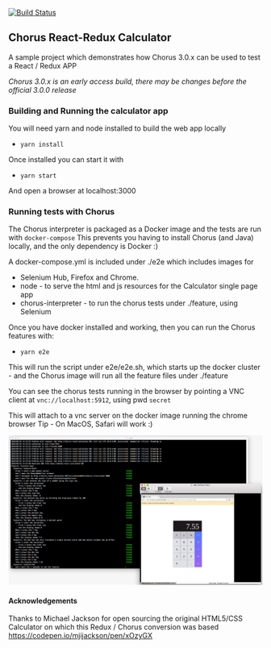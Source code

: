 [![Build Status](https://travis-ci.org/Chorus-bdd/chorus-js-react-calculator.svg?branch=master)](https://travis-ci.org/Chorus-bdd/chorus-js-react-calculator)

## Chorus React-Redux Calculator

A sample project which demonstrates how Chorus 3.0.x can be used to test a React / Redux APP

*Chorus 3.0.x is an early access build, there may be changes before the official 3.0.0 release* 

### Building and Running the calculator app

You will need yarn and node installed to build the web app locally

* `yarn install`

Once installed you can start it with

* `yarn start`

And open a browser at localhost:3000

### Running tests with Chorus 

The Chorus interpreter is packaged as a Docker image and the tests are run with `docker-compose`
This prevents you having to install Chorus (and Java) locally, and the only dependency is Docker :)

A docker-compose.yml is included under ./e2e which includes images for 

* Selenium Hub, Firefox and Chrome.
* node - to serve the html and js resources for the Calculator single page app
* chorus-interpreter - to run the chorus tests under ./feature, using Selenium

Once you have docker installed and working, then you can run the Chorus features with:

* `yarn e2e`

This will run the script under e2e/e2e.sh, which starts up the docker cluster - and the Chorus image will run all the feature files under ./feature

You can see the chorus tests running in the browser by pointing a VNC client at `vnc://localhost:5912`, using pwd `secret` 

This will attach to a vnc server on the docker image running the chrome browser
Tip - On MacOS, Safari will work :) 


![Running](https://github.com/Chorus-bdd/chorus-js-react-calculator/blob/master/runningTheInterpreter.png)


#### Acknowledgements

Thanks to Michael Jackson for open sourcing the original HTML5/CSS Calculator on which this Redux / Chorus conversion was based 
https://codepen.io/mjijackson/pen/xOzyGX

